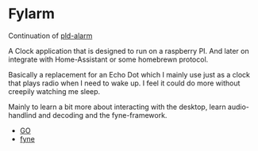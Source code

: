 # Fylarm 

Continuation of [pld-alarm](https://github.com/pldcanfly/pld-alarm)

A Clock application that is designed to run on a raspberry PI. And later on integrate with Home-Assistant or some homebrewn protocol.

Basically a replacement for an Echo Dot which I mainly use just as a clock that plays radio when I need to wake up. I feel it could do more without creepily watching me sleep.

Mainly to learn a bit more about interacting with the desktop, learn audio-handlind and decoding and the fyne-framework.

- [GO](https://go.dev)
- [fyne](https://fyne.io)

